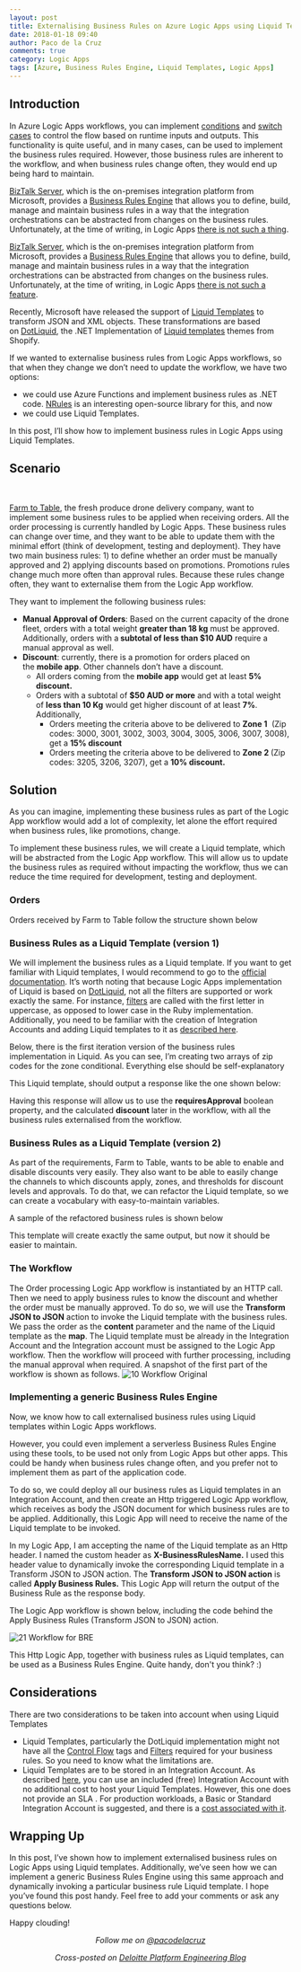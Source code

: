 ```yaml
---
layout: post
title: Externalising Business Rules on Azure Logic Apps using Liquid Templates
date: 2018-01-18 09:40
author: Paco de la Cruz
comments: true
category: Logic Apps
tags: [Azure, Business Rules Engine, Liquid Templates, Logic Apps]
---
```

<h2>Introduction</h2>
In Azure Logic Apps workflows, you can implement <a href="https://docs.microsoft.com/en-us/azure/logic-apps/logic-apps-use-logic-app-features#conditions-run-steps-only-after-meeting-a-condition">conditions</a> and <a href="https://docs.microsoft.com/en-us/azure/logic-apps/logic-apps-switch-case">switch cases</a> to control the flow based on runtime inputs and outputs. This functionality is quite useful, and in many cases, can be used to implement the business rules required. However, those business rules are inherent to the workflow, and when business rules change often, they would end up being hard to maintain.

<a href="https://www.microsoft.com/en-au/cloud-platform/biztalk">BizTalk Server</a>, which is the on-premises integration platform from Microsoft, provides a <a href="https://docs.microsoft.com/en-us/biztalk/core/business-rules-engine">Business Rules Engine</a> that allows you to define, build, manage and maintain business rules in a way that the integration orchestrations can be abstracted from changes on the business rules. Unfortunately, at the time of writing, in Logic Apps <a href="https://feedback.azure.com/forums/287593-logic-apps/suggestions/16520170-business-rule-engine-bre">there is not such a thing</a>.

<a href="https://www.microsoft.com/en-au/cloud-platform/biztalk">BizTalk Server</a>, which is the on-premises integration platform from Microsoft, provides a <a href="https://docs.microsoft.com/en-us/biztalk/core/business-rules-engine">Business Rules Engine</a> that allows you to define, build, manage and maintain business rules in a way that the integration orchestrations can be abstracted from changes on the business rules. Unfortunately, at the time of writing, in Logic Apps <a href="https://feedback.azure.com/forums/287593-logic-apps/suggestions/16520170-business-rule-engine-bre">there is not such a feature</a>.

Recently, Microsoft have released the support of <a href="https://docs.microsoft.com/en-us/azure/logic-apps/logic-apps-enterprise-integration-liquid-transform">Liquid Templates</a> to transform JSON and XML objects. These transformations are based on <a href="http://dotliquidmarkup.org/">DotLiquid</a>, the .NET Implementation of <a href="https://help.shopify.com/themes/liquid">Liquid templates</a> themes from Shopify.

If we wanted to externalise business rules from Logic Apps workflows, so that when they change we don’t need to update the workflow, we have two options:
<ul>
	<li>we could use Azure Functions and implement business rules as .NET code. <a href="https://github.com/NRules/NRules/wiki/Getting-Started">NRules</a> is an interesting open-source library for this, and now</li>
	<li>we could use Liquid Templates.</li>
</ul>
In this post, I’ll show how to implement business rules in Logic Apps using Liquid Templates.
<h2>Scenario</h2>
&nbsp;

<a href="/2017/07/17/correlation-identifier-pattern-on-logic-apps/">Farm to Table</a>, the fresh produce drone delivery company, want to implement some business rules to be applied when receiving orders. All the order processing is currently handled by Logic Apps. These business rules can change over time, and they want to be able to update them with the minimal effort (think of development, testing and deployment). They have two main business rules: 1) to define whether an order must be manually approved and 2) applying discounts based on promotions. Promotions rules change much more often than approval rules. Because these rules change often, they want to externalise them from the Logic App workflow.

They want to implement the following business rules:
<ul>
	<li><strong>Manual Approval of Orders</strong>: Based on the current capacity of the drone fleet, orders with a total weight <strong>greater than 18 kg</strong> must be approved. Additionally, orders with a<strong> subtotal of less than $10 AUD</strong> require a manual approval as well.</li>
	<li><strong>Discount</strong>: currently, there is a promotion for orders placed on the <strong>mobile app</strong>. Other channels don’t have a discount.
<ul>
	<li>All orders coming from the <strong>mobile app</strong> would get at least <strong>5% discount.</strong></li>
	<li>Orders with a subtotal of <strong>$50 AUD or more</strong> and with a total weight of <strong>less than 10 Kg</strong> would get higher discount of at least <strong>7%</strong>. Additionally,
<ul>
	<li>Orders meeting the criteria above to be delivered to <strong>Zone 1</strong>  (Zip codes: 3000, 3001, 3002, 3003, 3004, 3005, 3006, 3007, 3008), get a <strong>15% discount</strong></li>
	<li>Orders meeting the criteria above to be delivered to <strong>Zone 2 </strong>(Zip codes: 3205, 3206, 3207), get a <strong>10% discount.</strong></li>
</ul>
</li>
</ul>
</li>
</ul>
<h2>Solution</h2>
As you can imagine, implementing these business rules as part of the Logic App workflow would add a lot of complexity, let alone the effort required when business rules, like promotions, change.

To implement these business rules, we will create a Liquid template, which will be abstracted from the Logic App workflow. This will allow us to update the business rules as required without impacting the workflow, thus we can reduce the time required for development, testing and deployment.
<h3>Orders</h3>
Orders received by Farm to Table follow the structure shown below

<p/>
<script src="https://gist.github.com/pacodelacruz/0ac4504f4648ecf55db175eda5c8e291.js"></script>
<p/>

<h3>Business Rules as a Liquid Template (version 1)</h3>
We will implement the business rules as a Liquid template. If you want to get familiar with Liquid templates, I would recommend to go to the <a href="https://help.shopify.com/themes/liquid">official documentation</a>. It’s worth noting that because Logic Apps implementation of Liquid is based on <a href="http://dotliquidmarkup.org/">DotLiquid</a>, not all the filters are supported or work exactly the same. For instance, <a href="https://help.shopify.com/themes/liquid/filters">filters</a> are called with the first letter in uppercase, as opposed to lower case in the Ruby implementation. Additionally, you need to be familiar with the creation of Integration Accounts and adding Liquid templates to it as <a href="https://docs.microsoft.com/en-us/azure/logic-apps/logic-apps-enterprise-integration-liquid-transform">described here</a>.

Below, there is the first iteration version of the business rules implementation in Liquid. As you can see, I’m creating two arrays of zip codes for the zone conditional. Everything else should be self-explanatory

<p/>
<script src="https://gist.github.com/pacodelacruz/5c1cb1a12bf5b7270d9afb84609cdc9b.js"></script>
<p/>

This Liquid template, should output a response like the one shown below:

<p/>
<script src="https://gist.github.com/pacodelacruz/e2fba844aa939e9312531e352e7cfb5c.js"></script>
<p/>

Having this response will allow us to use the <strong>requiresApproval</strong> boolean property, and the calculated <strong>discount</strong> later in the workflow, with all the business rules externalised from the workflow.
<h3>Business Rules as a Liquid Template (version 2)</h3>
As part of the requirements, Farm to Table, wants to be able to enable and disable discounts very easily. They also want to be able to easily change the channels to which discounts apply, zones, and thresholds for discount levels and approvals. To do that, we can refactor the Liquid template, so we can create a vocabulary with easy-to-maintain variables.

A sample of the refactored business rules is shown below

<p/>
<script src="https://gist.github.com/pacodelacruz/4ea16535ad8ab1ca1d96d419659a3a04.js"></script>
<p/>

This template will create exactly the same output, but now it should be easier to maintain.
<h3>The Workflow</h3>
The Order processing Logic App workflow is instantiated by an HTTP call. Then we need to apply business rules to know the discount and whether the order must be manually approved. To do so, we will use the <strong>Transform JSON to JSON</strong> action to invoke the Liquid template with the business rules. We pass the order as the <strong>content</strong> parameter and the name of the Liquid template as the <strong>map</strong>. The Liquid template must be already in the Integration Account and the Integration account must be assigned to the Logic App workflow. Then the workflow will proceed with further processing, including the manual approval when required. A snapshot of the first part of the workflow is shown as follows.

<img class="alignnone size-full wp-image-1126" src="/assets/img/2018/01/10-workflow-original.png" alt="10 Workflow Original"/>
<h3>Implementing a generic Business Rules Engine</h3>
Now, we know how to call externalised business rules using Liquid templates within Logic Apps workflows.

However, you could even implement a serverless Business Rules Engine using these tools, to be used not only from Logic Apps but other apps. This could be handy when business rules change often, and you prefer not to implement them as part of the application code.

To do so, we could deploy all our business rules as Liquid templates in an Integration Account, and then create an Http triggered Logic App workflow, which receives as body the JSON document for which business rules are to be applied. Additionally, this Logic App will need to receive the name of the Liquid template to be invoked.

In my Logic App, I am accepting the name of the Liquid template as an Http header. I named the custom header as <strong>X-BusinessRulesName.</strong> I used this header value to dynamically invoke the corresponding Liquid template in a Transform JSON to JSON action. The <strong>Transform JSON to JSON action</strong> is called <strong>Apply Business Rules.</strong> This Logic App will return the output of the Business Rule as the response body.

The Logic App workflow is shown below, including the code behind the Apply Business Rules (Transform JSON to JSON) action.

<img class="alignnone size-full wp-image-1127" src="/assets/img/2018/01/21-workflow-for-bre.png" alt="21 Workflow for BRE" />

This Http Logic App, together with business rules as Liquid templates, can be used as a Business Rules Engine. Quite handy, don't you think? :)
<h2>Considerations</h2>
There are two considerations to be taken into account when using Liquid Templates
<ul>
	<li>Liquid Templates, particularly the DotLiquid implementation might not have all the <a href="https://help.shopify.com/themes/liquid/tags/control-flow-tags">Control Flow</a> tags and <a href="https://help.shopify.com/themes/liquid/filters">Filters</a> required for your business rules. So you need to know what the limitations are.</li>
	<li>Liquid Templates are to be stored in an Integration Account. As described <a href="https://docs.microsoft.com/en-us/azure/logic-apps/logic-apps-pricing#pricing">here</a>, you can use an included (free) Integration Account with no additional cost to host your Liquid Templates. However, this one does not provide an SLA . For production workloads, a Basic or Standard Integration Account is suggested, and there is a <a href="https://azure.microsoft.com/en-us/pricing/details/logic-apps/">cost associated with it</a>.</li>
</ul>
<h2>Wrapping Up</h2>
In this post, I’ve shown how to implement externalised business rules on Logic Apps using Liquid templates. Additionally, we’ve seen how we can implement a generic Business Rules Engine using this same approach and dynamically invoking a particular business rule Liquid template. I hope you’ve found this post handy. Feel free to add your comments or ask any questions below.

Happy clouding!
<p style="text-align:center;"><span style="font-style:italic;">Follow me on </span><a href="https://twitter.com/pacodelacruz"><span style="font-style:italic;">@pacodelacruz</span></a></p>
<p style="text-align:center;"><span style="font-style:italic;">Cross-posted on </span><a href="https://platform.deloitte.com.au/articles/author/paco-de-la-cruz"><span style="font-style:italic;">Deloitte Platform Engineering Blog</span></a></p>
